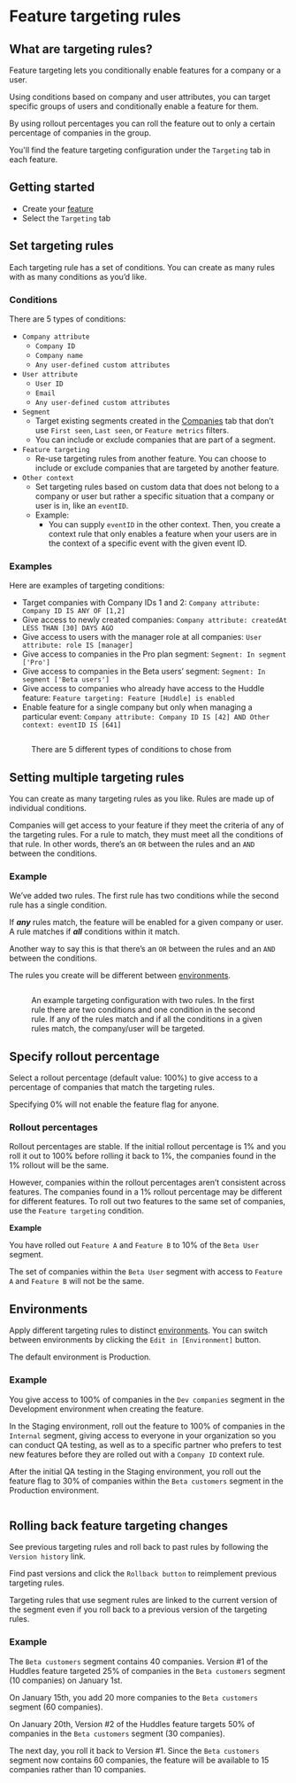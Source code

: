 # Feature targeting rules

## What are targeting rules?

Feature targeting lets you conditionally enable features for a company or a user.&#x20;

Using conditions based on company and user attributes, you can target specific groups of users and conditionally enable a feature for them.&#x20;

By using rollout percentages you can roll the feature out to only a certain percentage of companies in the group.

You'll find the feature targeting configuration under the `Targeting` tab in each feature.

## Getting started <a href="#get-started" id="get-started"></a>

* Create your [feature](create-your-first-feature.md)
* Select the `Targeting` tab

## Set targeting rules

Each targeting rule has a set of conditions. You can create as many rules with as many conditions as you’d like.&#x20;

### Conditions

There are 5 types of conditions:

* `Company attribute`
  * `Company ID`
  * `Company name`
  * `Any user-defined custom attributes`
* `User attribute`
  * `User ID`
  * `Email`
  * `Any user-defined custom attributes`
* `Segment`&#x20;
  * Target existing segments created in the [Companies](creating-segments.md) tab that don’t use `First seen`, `Last seen`, or `Feature metrics` filters.
  * You can include or exclude companies that are part of a segment.
* `Feature targeting`&#x20;
  * Re-use targeting rules from another feature. You can choose to include or exclude companies that are targeted by another feature.&#x20;
* `Other context`
  * Set targeting rules based on custom data that does not belong to a company or user but rather a specific situation that a company or user is in, like an `eventID`.
  * Example:
    * You can supply `eventID` in the other context. Then, you create a context rule that only enables a feature when your users are in the context of a specific event with the given event ID.

### Examples

Here are examples of targeting conditions:

* Target companies with Company IDs 1 and 2: `Company attribute: Company ID IS ANY OF [1,2]`
* Give access to newly created companies: `Company attribute: createdAt LESS THAN [30] DAYS AGO`
* Give access to users with the manager role at all companies: `User attribute: role IS [manager]`
* Give access to companies in the Pro plan segment: `Segment: In segment ['Pro']`
* Give access to companies in the Beta users’  segment: `Segment: In segment ['Beta users']`
* Give access to companies who already have access to the Huddle feature: `Feature targeting: Feature [Huddle] is enabled`
* Enable feature for a single company but only when managing a particular event: `Company attribute: Company ID IS [42] AND Other context: eventID IS [641]`

<figure><img src="../.gitbook/assets/Screenshot 2024-08-15 at 13.57.46.png" alt=""><figcaption><p>There are 5 different types of conditions to chose from</p></figcaption></figure>

## Setting multiple targeting rules <a href="#setting-multiple-targeting-rules" id="setting-multiple-targeting-rules"></a>

You can create as many targeting rules as you like. Rules are made up of individual conditions.

Companies will get access to your feature if they meet the criteria of any of the targeting rules. For a rule to match, they must meet all the conditions of that rule. In other words, there’s an `OR` between the rules and an `AND` between the conditions.

### Example

We’ve added two rules. The first rule has two conditions while the second rule has a single condition.&#x20;

If _**any**_ rules match, the feature will be enabled for a given company or user. A rule matches if _**all**_ conditions within it match.&#x20;

Another way to say this is that there’s an `OR` between the rules and an `AND` between the conditions.&#x20;

The rules you create will be different between [environments](feature-targeting-rules.md#environments).

<figure><img src="../.gitbook/assets/Screenshot 2024-08-14 at 19.25.06 (1).png" alt=""><figcaption><p>An example targeting configuration with two rules. In the first rule there are two conditions and one condition in the second rule. If any of the rules match and if all the conditions in a given rules match, the company/user will be targeted.</p></figcaption></figure>

## Specify rollout percentage

Select a rollout percentage (default value: 100%) to give access to a percentage of companies that match the targeting rules.

Specifying 0% will not enable the feature flag for anyone.

### **Rollout percentages**

Rollout percentages are stable. If the initial rollout percentage is 1% and you roll it out to 100% before rolling it back to 1%, the companies found in the 1% rollout will be the same.

However, companies within the rollout percentages aren’t consistent across features. The companies found in a 1% rollout percentage may be different for different features. To roll out two features to the same set of companies, use the `Feature targeting` condition.&#x20;

**Example**

You have rolled out `Feature A` and `Feature B` to 10% of the `Beta User` segment.

The set of companies within the `Beta User` segment with access to `Feature A` and `Feature B` will not be the same.

## Environments

Apply different targeting rules to distinct [environments](https://docs.bucket.co/product-handbook/environments). You can switch between environments by clicking the `Edit in [Environment]` button.

The default environment is Production.

### **Example**

You give access to 100% of companies in the `Dev companies` segment in the Development environment when creating the feature.

In the Staging environment, roll out the feature to 100% of companies in the `Internal` segment, giving access to everyone in your organization so you can conduct QA testing, as well as to a specific partner who prefers to test new features before they are rolled out with a `Company ID` context rule.

After the initial QA testing in the Staging environment, you roll out the feature flag to 30% of companies within the `Beta customers` segment in the Production environment.

<figure><img src="../.gitbook/assets/Feature-targeting-rules-v2-min.png" alt=""><figcaption></figcaption></figure>

## Rolling back feature targeting changes

See previous targeting rules and roll back to past rules by following the `Version history` link.&#x20;

Find past versions and click the `Rollback button` to reimplement previous targeting rules.

Targeting rules that use segment rules are linked to the current version of the segment even if you roll back to a previous version of the targeting rules.

### **Example**

The `Beta customers` segment contains 40 companies. Version #1 of the Huddles feature targeted 25% of companies in the `Beta customers` segment (10 companies) on January 1st.

On January 15th, you add 20 more companies to the `Beta customers` segment (60 companies).

On January 20th, Version #2 of the Huddles feature targets 50% of companies in the `Beta customers` segment (30 companies).

The next day, you roll it back to Version #1. Since the `Beta customers` segment now contains 60 companies, the feature will be available to 15 companies rather than 10 companies.

